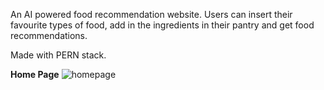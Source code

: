An AI powered food recommendation website. Users can insert their favourite types of food, add in the ingredients in their pantry and get food recommendations.

Made with PERN stack.

**Home Page**
![homepage](https://github.com/Anthony-McDonald/recomeats/assets/89093671/1056017c-1152-4895-bb5e-325e2f54089c)

